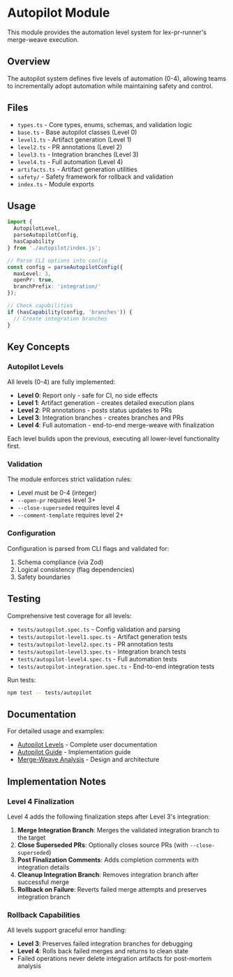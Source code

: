 # Autopilot Module

This module provides the automation level system for lex-pr-runner's merge-weave execution.

## Overview

The autopilot system defines five levels of automation (0-4), allowing teams to incrementally adopt automation while maintaining safety and control.

## Files

- `types.ts` - Core types, enums, schemas, and validation logic
- `base.ts` - Base autopilot classes (Level 0)
- `level1.ts` - Artifact generation (Level 1)
- `level2.ts` - PR annotations (Level 2)
- `level3.ts` - Integration branches (Level 3)
- `level4.ts` - Full automation (Level 4)
- `artifacts.ts` - Artifact generation utilities
- `safety/` - Safety framework for rollback and validation
- `index.ts` - Module exports

## Usage

```typescript
import { 
  AutopilotLevel, 
  parseAutopilotConfig, 
  hasCapability 
} from './autopilot/index.js';

// Parse CLI options into config
const config = parseAutopilotConfig({
  maxLevel: 3,
  openPr: true,
  branchPrefix: 'integration/'
});

// Check capabilities
if (hasCapability(config, 'branches')) {
  // Create integration branches
}
```

## Key Concepts

### Autopilot Levels

All levels (0-4) are fully implemented:

- **Level 0**: Report only - safe for CI, no side effects
- **Level 1**: Artifact generation - creates detailed execution plans
- **Level 2**: PR annotations - posts status updates to PRs
- **Level 3**: Integration branches - creates branches and PRs
- **Level 4**: Full automation - end-to-end merge-weave with finalization

Each level builds upon the previous, executing all lower-level functionality first.

### Validation

The module enforces strict validation rules:

- Level must be 0-4 (integer)
- `--open-pr` requires level 3+
- `--close-superseded` requires level 4
- `--comment-template` requires level 2+

### Configuration

Configuration is parsed from CLI flags and validated for:
1. Schema compliance (via Zod)
2. Logical consistency (flag dependencies)
3. Safety boundaries

## Testing

Comprehensive test coverage for all levels:

- `tests/autopilot.spec.ts` - Config validation and parsing
- `tests/autopilot-level1.spec.ts` - Artifact generation tests
- `tests/autopilot-level2.spec.ts` - PR annotation tests
- `tests/autopilot-level3.spec.ts` - Integration branch tests
- `tests/autopilot-level4.spec.ts` - Full automation tests
- `tests/autopilot-integration.spec.ts` - End-to-end integration tests

Run tests:
```bash
npm test -- tests/autopilot
```

## Documentation

For detailed usage and examples:

- [Autopilot Levels](../../docs/autopilot-levels.md) - Complete user documentation
- [Autopilot Guide](../../docs/autopilot.md) - Implementation guide
- [Merge-Weave Analysis](../../docs/merge-weave-analysis.md) - Design and architecture

## Implementation Notes

### Level 4 Finalization

Level 4 adds the following finalization steps after Level 3's integration:

1. **Merge Integration Branch**: Merges the validated integration branch to the target
2. **Close Superseded PRs**: Optionally closes source PRs (with `--close-superseded`)
3. **Post Finalization Comments**: Adds completion comments with integration details
4. **Cleanup Integration Branch**: Removes integration branch after successful merge
5. **Rollback on Failure**: Reverts failed merge attempts and preserves integration branch

### Rollback Capabilities

All levels support graceful error handling:

- **Level 3**: Preserves failed integration branches for debugging
- **Level 4**: Rolls back failed merges and returns to clean state
- Failed operations never delete integration artifacts for post-mortem analysis
